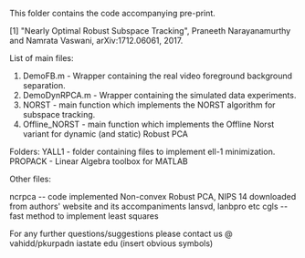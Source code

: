 This folder contains the code accompanying pre-print.

[1] "Nearly Optimal Robust Subspace Tracking", Praneeth Narayanamurthy and Namrata Vaswani, arXiv:1712.06061, 2017.

List of main files:
1. DemoFB.m - Wrapper containing the real video foreground background separation. 
2. DemoDynRPCA.m - Wrapper containing the simulated data experiments. 
3. NORST - main function which implements the NORST algorithm for subspace tracking.
4. Offline_NORST - main function which implements the Offline Norst variant for dynamic (and static) Robust PCA

Folders:
YALL1 - folder containing files to implement ell-1 minimization.
PROPACK - Linear Algebra toolbox for MATLAB

Other files:

ncrpca -- code implemented Non-convex Robust PCA, NIPS 14 downloaded from authors' website and its accompaniments lansvd, lanbpro etc
cgls -- fast method to implement least squares


For any further questions/suggestions please contact us @ vahidd/pkurpadn iastate edu (insert obvious symbols)

